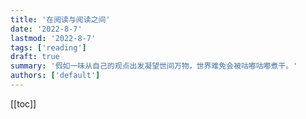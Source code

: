 ```yaml
---
title: '在阅读与阅读之间'
date: '2022-8-7'
lastmod: '2022-8-7'
tags: ['reading']
draft: true
summary: '假如一味从自己的观点出发凝望世间万物，世界难免会被咕嘟咕嘟煮干。'
authors: ['default']
---
```


[[toc]]
